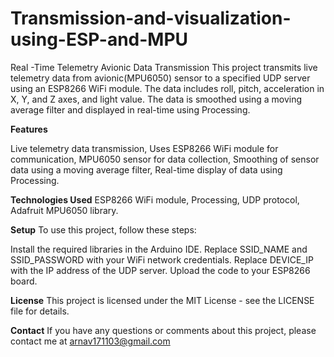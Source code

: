 # Transmission-and-visualization-using-ESP-and-MPU

Real -Time Telemetry Avionic Data Transmission
This project transmits live telemetry data from avionic(MPU6050) sensor to a specified UDP server using an ESP8266 WiFi module. The data includes roll, pitch, acceleration in X, Y, and Z axes, and light value. The data is smoothed using a moving average filter and displayed in real-time using Processing.

**Features**

Live telemetry data transmission,
Uses ESP8266 WiFi module for communication,
MPU6050 sensor for data collection,
Smoothing of sensor data using a moving average filter,
Real-time display of data using Processing.

**Technologies Used**
ESP8266 WiFi module,
Processing,
UDP protocol,
Adafruit MPU6050 library.

**Setup**
To use this project, follow these steps:

Install the required libraries in the Arduino IDE.
Replace SSID_NAME and SSID_PASSWORD with your WiFi network credentials.
Replace DEVICE_IP with the IP address of the UDP server.
Upload the code to your ESP8266 board.

**License**
This project is licensed under the MIT License - see the LICENSE file for details.

**Contact**
If you have any questions or comments about this project, please contact me at arnav171103@gmail.com
